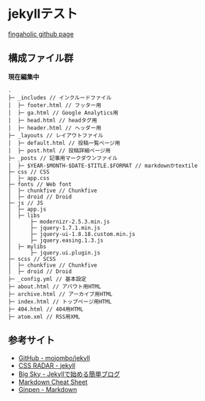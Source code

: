 # jekyllテスト

 [fingaholic github page](http://fingaholic.github.com/ 'fingaholic github page')

## 構成ファイル群

**現在編集中**

	.
	├─ _includes // インクルードファイル
	│  ├─ footer.html // フッター用
	│  ├─ ga.html // Google Analytics用
	│  ├─ head.html // headタグ用
	│  ├─ header.html // ヘッダー用
	├─ _layouts // レイアウトファイル
	│  ├─ default.html // 投稿一覧ページ用
	│  ├─ post.html // 投稿詳細ページ用
	├─ _posts // 記事用マークダウンファイル
	│  ├─ $YEAR-$MONTH-$DATE-$TITLE.$FORMAT // markdownかtextile
	├─ css // CSS
	│  ├─ app.css
	├─ fonts // Web font
	│  ├─ chunkfive // Chunkfive 
	│  ├─ droid // Droid 
	├─ js // JS
	│  ├─ app.js
	│  ├─ libs
	│      ├─ modernizr-2.5.3.min.js
	│      ├─ jquery-1.7.1.min.js
	│      ├─ jquery-ui-1.8.18.custom.min.js
	│      ├─ jquery.easing.1.3.js
	│  ├─ mylibs
	│      ├─ jquery.ui.plugin.js
	├─ scss // SCSS
	│  ├─ chunkfive // Chunkfive 
	│  ├─ droid // Droid 
	├─ _config.yml // 基本設定
	├─ about.html // アバウト用HTML
	├─ archive.html // アーカイブ用HTML
	├─ index.html // トップページ用HTML
	├─ 404.html // 404用HTML
	├─ atom.xml // RSS用XML

## 参考サイト
* [GitHub - mojombo/jekyll](https://github.com/mojombo/jekyll 'GitHub - mojombo/jekyll')
* [CSS RADAR - jekyll](http://css.studiomohawk.com/jekyll/2011/06/11/jekyll/ 'CSS RADAR - jekyll')
* [Big Sky - Jekyllで始める簡単ブログ](http://mattn.kaoriya.net/software/lang/ruby/20090409185248.htm 'Big Sky - Jekyllで始める簡単ブログ')
* [Markdown Cheat Sheet](http://support.mashery.com/docs/customizing_your_portal/Markdown_Cheat_Sheet 'Markdown Cheat Sheet')
* [Ginpen - Markdown](http://ginpen.com/2011/12/02/markdown-syntax/ 'Ginpen - Markdown')
